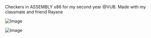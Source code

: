 Checkers in ASSEMBLY x86 for my second year @VUB. 
Made with my classmate and friend Rayane

![Image](https://github.com/user-attachments/assets/7e2f4716-c658-43d0-8f17-935b407b642d)

![Image](https://github.com/user-attachments/assets/70dc6664-6bd1-4a79-a6fe-f6778bcfda46)
